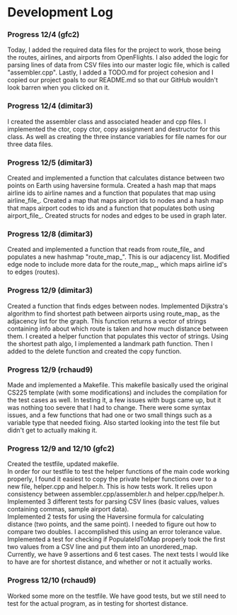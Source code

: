 # Development Log

### Progress 12/4 (gfc2)
Today, I added the required data files for the project to work, those being the 
routes, airlines, and airports from OpenFlights. I also added the logic for parsing lines of data from
CSV files into our master logic file, which is called "assembler.cpp". Lastly, I added a TODO.md for 
project cohesion and I copied our project goals to our README.md so that our GitHub wouldn't look barren when you clicked on it.

### Progress 12/4 (dimitar3)
I created the assembler class and associated header and cpp files. I implemented the ctor, copy ctor, copy assignment and destructor
for this class. As well as creating the three instance variables for file names for our three data files.

### Progress 12/5 (dimitar3)
Created and implemented a function that calculates distance between two points on Earth using haversine formula.
Created a hash map that maps airline ids to airline names and a function that populates that map using airline_file_.
Created a map that maps airport ids to nodes and a hash map that maps airport codes to ids and 
a function that populates both using airport_file_.
Created structs for nodes and edges to be used in graph later. 

### Progress 12/8 (dimitar3)
Created and implemented a function that reads from route_file_ and populates a new hashmap "route_map_". This
is our adjacency list. Modified edge node to include more data for the route_map_, which maps airline id's to 
edges (routes).

### Progress 12/9 (dimitar3)
Created a function that finds edges between nodes. Implemented Dijkstra's algorithm to find shortest path between airports
using route_map_ as the adjacency list for the graph. This function returns a vector of strings containing info about which route is taken and how much distance between them. I created a helper function that populates this vector of strings. Using the shortest path algo, I implemented a landmark path function. Then I added to the delete function and created the copy function.  


### Progress 12/9 (rchaud9)
Made and implemented a Makefile.
This makefile basically used the original CS225 template (with some modifications) and includes the compilation for the test cases as well.
In testing it, a few issues with bugs came up, but it was nothing too severe that I had to change. There were some syntax issues, and a few functions that had one or two small things
such as a variable type that needed fixing. Also started looking into the test file but didn't get to actually making it.

### Progress 12/9 and 12/10 (gfc2)
Created the testfile, updated makefile.  
In order for our testfile to test the helper functions of the main code working properly, I found it easiest to
copy the private helper functions over to a new file, helper.cpp and helper.h. This is how tests work. It relies upon
consistency between assembler.cpp/assembler.h and helper.cpp/helper.h.  
Implemented 3 different tests for parsing CSV lines (basic values, values containing commas, sample airport data).  
Implemented 2 tests for using the Haversine formula for calculating distance (two points, and the same point).
I needed to figure out how to compare two doubles. I accomplished this using an error tolerance value.  
Implemented a test for checking if PopulateIdToMap properly took the first two values from a CSV line and put
them into an unordered_map.  
Currently, we have 9 assertions and 6 test cases. The next tests I would like to have are for shortest distance, and whether or not it actually works.

### Progress 12/10 (rchaud9)
Worked some more on the testfile. We have good tests, but we still need to test for the actual program, as in testing for 
shortest distance. 